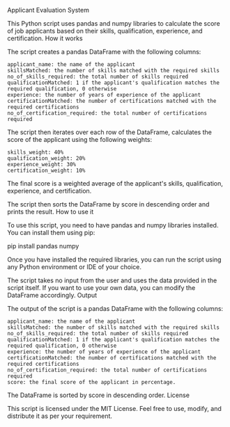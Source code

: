 Applicant Evaluation System

This Python script uses pandas and numpy libraries to calculate the score of job applicants based on their skills, qualification, experience, and certification.
How it works

The script creates a pandas DataFrame with the following columns:

    applicant_name: the name of the applicant
    skillsMatched: the number of skills matched with the required skills
    no_of_skills_required: the total number of skills required
    qualificationMatched: 1 if the applicant's qualification matches the required qualification, 0 otherwise
    experience: the number of years of experience of the applicant
    certificationMatched: the number of certifications matched with the required certifications
    no_of_certification_required: the total number of certifications required

The script then iterates over each row of the DataFrame, calculates the score of the applicant using the following weights:

    skills_weight: 40%
    qualification_weight: 20%
    experience_weight: 30%
    certification_weight: 10%

The final score is a weighted average of the applicant's skills, qualification, experience, and certification.

The script then sorts the DataFrame by score in descending order and prints the result.
How to use it

To use this script, you need to have pandas and numpy libraries installed. You can install them using pip:

pip install pandas numpy

Once you have installed the required libraries, you can run the script using any Python environment or IDE of your choice.

The script takes no input from the user and uses the data provided in the script itself. If you want to use your own data, you can modify the DataFrame accordingly.
Output

The output of the script is a pandas DataFrame with the following columns:

    applicant_name: the name of the applicant
    skillsMatched: the number of skills matched with the required skills
    no_of_skills_required: the total number of skills required
    qualificationMatched: 1 if the applicant's qualification matches the required qualification, 0 otherwise
    experience: the number of years of experience of the applicant
    certificationMatched: the number of certifications matched with the required certifications
    no_of_certification_required: the total number of certifications required
    score: the final score of the applicant in percentage.

The DataFrame is sorted by score in descending order.
License

This script is licensed under the MIT License. Feel free to use, modify, and distribute it as per your requirement.
